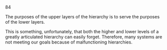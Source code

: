 84

The purposes of the upper layers of the hierarchy is to serve the purposes of the lower layers.

This is something, unfortunately, that both the higher and lower levels of a greatly articulated hierarchy can easily forget. Therefore, many systems are not meeting our goals because of malfunctioning hierarchies.
